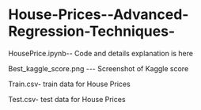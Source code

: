 # House-Prices--Advanced-Regression-Techniques-
HousePrice.ipynb-- Code and details explanation is here

Best_kaggle_score.png --- Screenshot of Kaggle score

Train.csv- train data for House Prices

Test.csv- test data for House Prices
